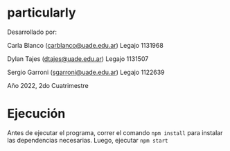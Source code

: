 # particularly

Desarrollado por:

Carla Blanco (carblanco@uade.edu.ar)
Legajo 1131968

Dylan Tajes (dtajes@uade.edu.ar)
Legajo 1131507

Sergio Garroni (sgarroni@uade.edu.ar)
Legajo 1122639


Año 2022, 2do Cuatrimestre

# Ejecución
Antes de ejecutar el programa, correr el comando `npm install` para instalar las dependencias necesarias.
Luego, ejecutar `npm start`
